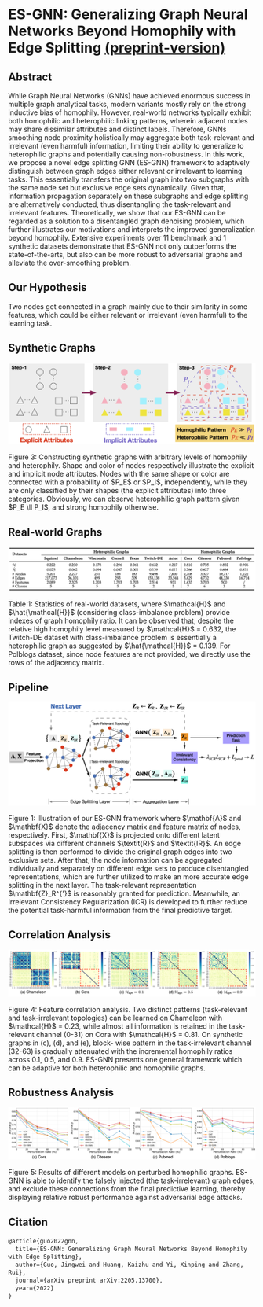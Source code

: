 # ES-GNN: Generalizing Graph Neural Networks Beyond Homophily with Edge Splitting [(preprint-version)](https://github.com/jingweio/ES-GNN/blob/main/esgnn.pdf)

## Abstract
While Graph Neural Networks (GNNs) have achieved enormous success in multiple graph analytical tasks, modern variants mostly rely on the strong inductive bias of homophily. However, real-world networks typically exhibit both homophilic and heterophilic linking patterns, wherein adjacent nodes may share dissimilar attributes and distinct labels. Therefore, GNNs smoothing node proximity holistically may aggregate both task-relevant and irrelevant (even harmful) information, limiting their ability to generalize to heterophilic graphs and potentially causing non-robustness. In this work, we propose a novel edge splitting GNN (ES-GNN) framework to adaptively distinguish between graph edges either relevant or irrelevant to learning tasks. This essentially transfers the original graph into two subgraphs with the same node set but exclusive edge sets dynamically. Given that, information propagation separately on these subgraphs and edge splitting are alternatively conducted, thus disentangling the task-relevant and irrelevant features. Theoretically, we show that our ES-GNN can be regarded as a solution to a disentangled graph denoising problem, which further illustrates our motivations and interprets the improved generalization beyond homophily. Extensive experiments over 11 benchmark and 1 synthetic datasets demonstrate that ES-GNN not only outperforms the state-of-the-arts, but also can be more robust to adversarial graphs and alleviate the over-smoothing problem.

## Our Hypothesis
Two nodes get connected in a graph mainly due to their similarity in some features, which could be either relevant or irrelevant (even harmful) to the learning task.



## Synthetic Graphs
<p align = "center">
<img src = "https://github.com/jingweio/ES-GNN/blob/main/syn_datasets.png">
</p>
<p align = "left">
Figure 3: Constructing synthetic graphs with arbitrary levels of homophily and heterophily. Shape and color of nodes respectively illustrate the explicit and implicit node attributes. Nodes with the same shape or color are connected with a probability of $P_E$ or $P_I$, independently, while they are only classified by their shapes (the explicit attributes) into three categories. Obviously, we can observe heterophilic graph pattern given $P_E \ll P_I$, and strong homophily otherwise.
</p>

## Real-world Graphs
<p align = "center">
<img src = "https://github.com/jingweio/ES-GNN/blob/main/real_datasets.png">
</p>
<p align = "left">
Table 1: Statistics of real-world datasets, where $\mathcal{H}$ and $\hat{\mathcal{H}}$ (considering class-imbalance problem) provide indexes of graph homophily ratio. It can be observed that, despite the relative high homophily level measured by $\mathcal{H}$ = 0.632, the Twitch-DE dataset with class-imbalance problem is essentially a heterophilic graph as suggested by $\hat{\mathcal{H}}$ = 0.139. For Polblogs dataset, since node features are not provided, we directly use the rows of the adjacency matrix.
</p>

## Pipeline
<p align = "center">
<img src="https://github.com/jingweio/ES-GNN/blob/main/esgnn_pipline.png"/>
</p>
<p align = "left">
Figure 1: Illustration of our ES-GNN framework where $\mathbf{A}$ and $\mathbf{X}$ denote the adjacency matrix and feature matrix of nodes, respectively. First, $\mathbf{X}$ is projected onto different latent subspaces via different channels $\textit{R}$ and $\textit{IR}$. An edge splitting is then performed to divide the original graph edges into two exclusive sets. After that, the node information can be aggregated individually and separately on different edge sets to produce disentangled representations, which are further utilized to make an more accurate edge splitting in the next layer. The task-relevant representation $\mathbf{Z}_R^{'}$ is reasonably granted for prediction. Meanwhile, an Irrelevant Consistency Regularization (ICR) is developed to further reduce the potential task-harmful information from the final predictive target.
</p>

## Correlation Analysis
<p align = "center">
<img src = "https://github.com/jingweio/ES-GNN/blob/main/analysis_correlation.png">
</p>
<p align = "left">
Figure 4: Feature correlation analysis. Two distinct patterns (task-relevant and task-irrelevant topologies) can be learned on Chameleon with $\mathcal{H}$ = 0.23, while almost all information is retained in the task-relevant channel (0-31) on Cora with $\mathcal{H}$ = 0.81. On synthetic graphs in (c), (d), and (e), block- wise pattern in the task-irrelevant channel (32-63) is gradually attenuated with the incremental homophily ratios across 0.1, 0.5, and 0.9. ES-GNN presents one general framework which can be adaptive for both heterophilic and homophilic graphs.
</p>

## Robustness Analysis
<p align = "center">
<img src = "https://github.com/jingweio/ES-GNN/blob/main/analysis_robust.png">
</p>
<p align = "left">
Figure 5:  Results of different models on perturbed homophilic graphs. ES-GNN is able to identify the falsely injected (the task-irrelevant) graph edges, and exclude these connections from the final predictive learning, thereby displaying relative robust performance against adversarial edge attacks.
</p>

## Citation
```
@article{guo2022gnn,
  title={ES-GNN: Generalizing Graph Neural Networks Beyond Homophily with Edge Splitting},
  author={Guo, Jingwei and Huang, Kaizhu and Yi, Xinping and Zhang, Rui},
  journal={arXiv preprint arXiv:2205.13700},
  year={2022}
}
```
